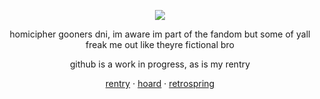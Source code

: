<div align="center">
  
![](https://komarev.com/ghpvc/?username=decipherhomicide&color=red)

</div>

<div align="center">

homicipher gooners dni, im aware im part of the fandom but some of yall freak me out like theyre fictional bro
</div>

<div align="center">
github is a work in progress, as is my rentry
</div>

<div align="center">

[rentry](https://rentry.co/-prettiestprincess) · [hoard](https://rentry.co/nakoshoard) · [retrospring](https://retrospring.net/@anthropicdesire)

</div>

